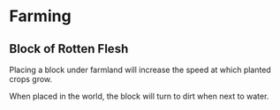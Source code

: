 # Farming

## Block of Rotten Flesh

Placing a block under farmland will increase the speed at which planted crops grow.

When placed in the world, the block will turn to dirt when next to water.


